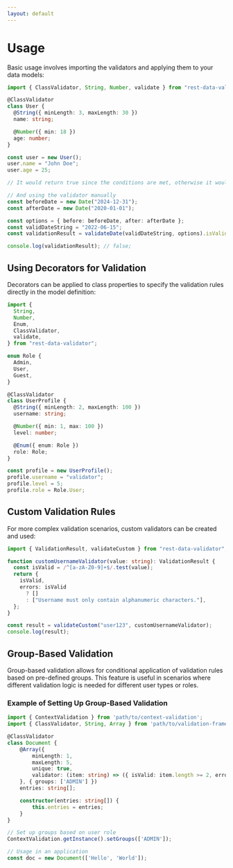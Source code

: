 ```yaml
---
layout: default
---
```


# Usage

Basic usage involves importing the validators and applying them to your data models:

```typescript
import { ClassValidator, String, Number, validate } from "rest-data-validator";

@ClassValidator
class User {
  @String({ minLength: 3, maxLength: 30 })
  name: string;

  @Number({ min: 18 })
  age: number;
}

const user = new User();
user.name = "John Doe";
user.age = 25;

// It would return true since the conditions are met, otherwise it would throw an exception.

// And using the validator manually
const beforeDate = new Date("2024-12-31");
const afterDate = new Date("2020-01-01");

const options = { before: beforeDate, after: afterDate };
const validDateString = "2022-06-15";
const validationResult = validateDate(validDateString, options).isValid;

console.log(validationResult); // false;
```

## Using Decorators for Validation

Decorators can be applied to class properties to specify the validation rules directly in the model definition:

```typescript
import {
  String,
  Number,
  Enum,
  ClassValidator,
  validate,
} from "rest-data-validator";

enum Role {
  Admin,
  User,
  Guest,
}

@ClassValidator
class UserProfile {
  @String({ minLength: 2, maxLength: 100 })
  username: string;

  @Number({ min: 1, max: 100 })
  level: number;

  @Enum({ enum: Role })
  role: Role;
}

const profile = new UserProfile();
profile.username = "validator";
profile.level = 5;
profile.role = Role.User;
```

## Custom Validation Rules

For more complex validation scenarios, custom validators can be created and used:

```typescript
import { ValidationResult, validateCustom } from "rest-data-validator";

function customUsernameValidator(value: string): ValidationResult {
  const isValid = /^[a-zA-Z0-9]+$/.test(value);
  return {
    isValid,
    errors: isValid
      ? []
      : ["Username must only contain alphanumeric characters."],
  };
}

const result = validateCustom("user123", customUsernameValidator);
console.log(result);
```

## Group-Based Validation

Group-based validation allows for conditional application of validation rules based on pre-defined groups. This feature is useful in scenarios where different validation logic is needed for different user types or roles.

### Example of Setting Up Group-Based Validation

```typescript
import { ContextValidation } from 'path/to/context-validation';
import { ClassValidator, String, Array } from 'path/to/validation-framework';

@ClassValidator
class Document {
    @Array({
        minLength: 1,
        maxLength: 5,
        unique: true,
        validator: (item: string) => ({ isValid: item.length >= 2, errors: item.length < 2 ? ['Item must have at least 2 characters'] : [] })
    }, { groups: ['ADMIN'] })
    entries: string[];

    constructor(entries: string[]) {
        this.entries = entries;
    }
}

// Set up groups based on user role
ContextValidation.getInstance().setGroups(['ADMIN']);

// Usage in an application
const doc = new Document(['Hello', 'World']);
```
